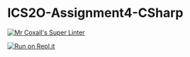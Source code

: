 # ICS2O-Assignment4-CSharp

[![Mr Coxall's Super Linter](https://github.com/Timothy-Manwell/ICS2O-Assignment4-CSharp/workflows/Mr%20Coxall's%20Super%20Linter/badge.svg)](https://github.com/Timothy-Manwell/ICS2O-Assignment4-CSharp/actions/)

[![Run on Repl.it](https://repl.it/badge/github/Timothy-Manwell/ICS2O-Assignment4-CSharp)](https://repl.it/github/Timothy-Manwell/ICS2O-Assignment4-CSharp)
